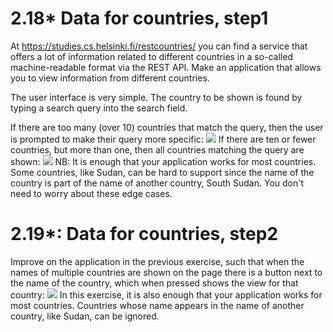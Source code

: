 # 2.18* Data for countries, step1
At https://studies.cs.helsinki.fi/restcountries/ you can find a service that offers a lot of information related to different countries in a so-called machine-readable format via the REST API. Make an application that allows you to view information from different countries.

The user interface is very simple. The country to be shown is found by typing a search query into the search field.

If there are too many (over 10) countries that match the query, then the user is prompted to make their query more specific:
<img src='https://fullstackopen.com/static/d8a3e3b3af8907d0c3dd495ef0d26ba6/5a190/19b1.png'>
If there are ten or fewer countries, but more than one, then all countries matching the query are shown:
<img src='https://fullstackopen.com/static/1d4ebf199806ccfe0df529c08e2a0c6d/5a190/19b2.png'>
NB: It is enough that your application works for most countries. Some countries, like Sudan, can be hard to support since the name of the country is part of the name of another country, South Sudan. You don't need to worry about these edge cases.
# 2.19*: Data for countries, step2
Improve on the application in the previous exercise, such that when the names of multiple countries are shown on the page there is a button next to the name of the country, which when pressed shows the view for that country:
<img src='https://fullstackopen.com/static/b8986829d36bd14bbbd6270e0e8d2edf/5a190/19b4.png'>
In this exercise, it is also enough that your application works for most countries. Countries whose name appears in the name of another country, like Sudan, can be ignored.